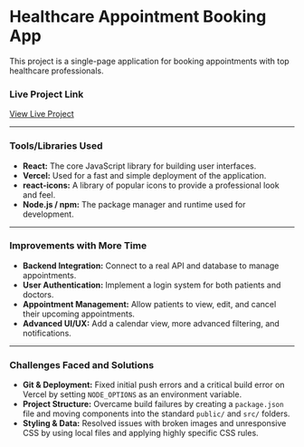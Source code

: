 # Healthcare Appointment Booking App

This project is a single-page application for booking appointments with top healthcare professionals.

### Live Project Link
[View Live Project](https://healthcare-app-blue.vercel.app/)

---

### Tools/Libraries Used
* **React:** The core JavaScript library for building user interfaces.
* **Vercel:** Used for a fast and simple deployment of the application.
* **react-icons:** A library of popular icons to provide a professional look and feel.
* **Node.js / npm:** The package manager and runtime used for development.

---

### Improvements with More Time
* **Backend Integration:** Connect to a real API and database to manage appointments.
* **User Authentication:** Implement a login system for both patients and doctors.
* **Appointment Management:** Allow patients to view, edit, and cancel their upcoming appointments.
* **Advanced UI/UX:** Add a calendar view, more advanced filtering, and notifications.

---

### Challenges Faced and Solutions
* **Git & Deployment:** Fixed initial push errors and a critical build error on Vercel by setting `NODE_OPTIONS` as an environment variable.
* **Project Structure:** Overcame build failures by creating a `package.json` file and moving components into the standard `public/` and `src/` folders.
* **Styling & Data:** Resolved issues with broken images and unresponsive CSS by using local files and applying highly specific CSS rules.
